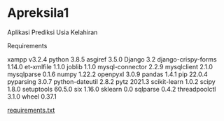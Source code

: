 # Apreksila1
Aplikasi Prediksi Usia Kelahiran

Requirements 

xampp               v3.2.4
python              3.8.5
asgiref             3.5.0
Django              3.2
django-crispy-forms 1.14.0
et-xmlfile          1.1.0
joblib              1.1.0
mysql-connector     2.2.9
mysqlclient         2.1.0
mysqlparse          0.1.6
numpy               1.22.2
openpyxl            3.0.9
pandas              1.4.1
pip                 22.0.4
pyparsing           3.0.7
python-dateutil     2.8.2
pytz                2021.3
scikit-learn        1.0.2
scipy               1.8.0
setuptools          60.5.0
six                 1.16.0
sklearn             0.0
sqlparse            0.4.2
threadpoolctl       3.1.0
wheel               0.37.1

[requirements.txt](https://github.com/wisnuyuda012/Apreksila1/files/8770873/requirements.txt)
